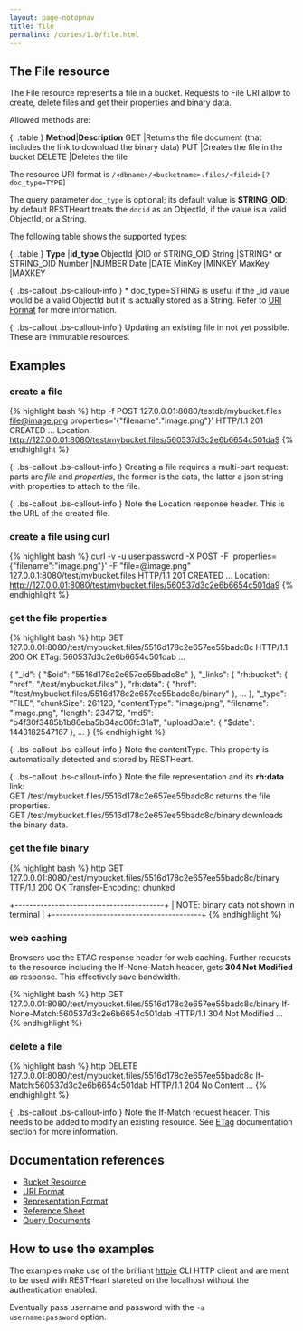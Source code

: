 ```yaml
---
layout: page-notopnav
title: file
permalink: /curies/1.0/file.html
---
```


## The File resource

The File resource represents a file in a bucket.
Requests to File URI allow to create, delete files and get their properties and binary data.

Allowed methods are:

{: .table }
**Method**|**Description**
GET	|Returns the file document (that includes the link to download the binary data)
PUT	|Creates the file in the bucket
DELETE	|Deletes the file

The resource URI format is <code>/&lt;dbname&gt;/&lt;bucketname&gt;.files/&lt;fileid&gt;[?doc_type=TYPE]</code>

The query parameter <code>doc_type</code> is optional; its default value is **STRING_OID**: by default RESTHeart treats the <code>docid</code> as an ObjectId, if the value is a valid ObjectId, or a String.

The following table shows the supported types:

{: .table }
**Type** |**id_type**
ObjectId	|OID or STRING_OID
String  |STRING* or STRING_OID
Number	|NUMBER
Date	|DATE
MinKey	|MINKEY
MaxKey	|MAXKEY

{: .bs-callout .bs-callout-info }
\* doc_type=STRING is useful if the _id value would be a valid ObjectId but it is actually stored as a String.
Refer to [URI Format](https://softinstigate.atlassian.net/wiki/x/ToCM) for more information.

{: .bs-callout .bs-callout-info }
Updating an existing file in not yet possibile. These are immutable resources.

## Examples

### create a file

{% highlight bash %}
http -f POST 127.0.0.01:8080/testdb/mybucket.files file@image.png properties='{"filename":"image.png"}'
HTTP/1.1 201 CREATED
...
Location: http://127.0.0.01:8080/test/mybucket.files/560537d3c2e6b6654c501da9
{% endhighlight %}

{: .bs-callout .bs-callout-info }
Creating a file requires a multi-part request: parts are *file* and *properties*, the former is the data, the latter a json string with properties to attach to the file.

{: .bs-callout .bs-callout-info }
Note the Location response header. This is the URL of the created file.

### create a file using curl
{% highlight bash %}
curl -v -u user:password -X POST -F 'properties={"filename":"image.png"}' -F "file=@image.png" 127.0.0.1:8080/test/mybucket.files
HTTP/1.1 201 CREATED
...
Location: http://127.0.0.01:8080/test/mybucket.files/560537d3c2e6b6654c501da9
{% endhighlight %}

### get the file properties

{% highlight bash %}
http GET 127.0.0.01:8080/test/mybucket.files/5516d178c2e657ee55badc8c
HTTP/1.1 200 OK
ETag: 560537d3c2e6b6654c501dab
...

{
    "_id": {
        "$oid": "5516d178c2e657ee55badc8c"
    }, 
    "_links": {
        "rh:bucket": {
            "href": "/test/mybucket.files"
        }, 
        "rh:data": {
            "href": "/test/mybucket.files/5516d178c2e657ee55badc8c/binary"
        },
        ...
    }, 
    "_type": "FILE", 
    "chunkSize": 261120, 
    "contentType": "image/png", 
    "filename": "image.png", 
    "length": 234712, 
    "md5": "b4f30f3485b1b86eba5b34ac06fc31a1", 
    "uploadDate": {
        "$date": 1443182547167
    },
    ...
}
{% endhighlight %}

{: .bs-callout .bs-callout-info }
Note the contentType. This property is automatically detected and stored by RESTHeart.

{: .bs-callout .bs-callout-info }
Note the file representation and its **rh:data** link:<br>
GET /test/mybucket.files/5516d178c2e657ee55badc8c returns the file properties.<br>
GET /test/mybucket.files/5516d178c2e657ee55badc8c/binary downloads the binary data.

### get the file binary

{% highlight bash %}
http GET 127.0.0.01:8080/test/mybucket.files/5516d178c2e657ee55badc8c/binary
TTP/1.1 200 OK
Transfer-Encoding: chunked

+-----------------------------------------+
| NOTE: binary data not shown in terminal |
+-----------------------------------------+
{% endhighlight %}

### web caching

Browsers use the ETAG response header for web caching. 
Further requests to the resource including the If-None-Match header, gets **304 Not Modified** as response.
This effectively save bandwidth.

{% highlight bash %}
http GET 127.0.0.01:8080/test/mybucket.files/5516d178c2e657ee55badc8c/binary If-None-Match:560537d3c2e6b6654c501dab
HTTP/1.1 304 Not Modified
...
{% endhighlight %}

### delete a file

{% highlight bash %}
http DELETE 127.0.0.01:8080/test/mybucket.files/5516d178c2e657ee55badc8c If-Match:560537d3c2e6b6654c501dab
HTTP/1.1 204 No Content
...
{% endhighlight %}

{: .bs-callout .bs-callout-info }
Note the If-Match request header. This needs to be added to modify an existing resource. 
See [ETag](https://softinstigate.atlassian.net/wiki/x/hICM) documentation section for more information.

## Documentation references

* [Bucket Resource](bucket.html)
* <a href="https://softinstigate.atlassian.net/wiki/x/ToCM" target="_blank">URI Format</a>
* <a href="https://softinstigate.atlassian.net/wiki/x/UICM" target="_blank">Representation Format</a>
* <a href="https://softinstigate.atlassian.net/wiki/x/SoCM" target="_blank">Reference Sheet</a>
* <a href="https://softinstigate.atlassian.net/wiki/x/XACk" target="_blank">Query Documents</a>

## How to use the examples
The examples make use of the brilliant [httpie](https://github.com/jkbrzt/httpie) CLI HTTP client and are ment to be used with RESTHeart stareted on the localhost without the authentication enabled.

Eventually pass username and password with the <code>-a username:password</code> option.